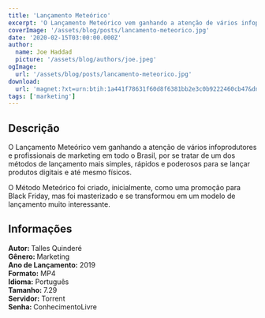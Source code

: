 ```yaml
---
title: 'Lançamento Meteórico'
excerpt: 'O Lançamento Meteórico vem ganhando a atenção de vários infoprodutores e profissionais de marketing em todo o Brasil, por se tratar de um dos métodos de lançamento mais simples, rápidos e poderosos para se lançar produtos digitais e até mesmo físicos.O Método Meteórico foi criado, i'
coverImage: '/assets/blog/posts/lancamento-meteorico.jpg'
date: '2020-02-15T03:00:00.000Z'
author:
  name: Joe Haddad
  picture: '/assets/blog/authors/joe.jpeg'
ogImage:
  url: '/assets/blog/posts/lancamento-meteorico.jpg'
download:
  url: 'magnet:?xt=urn:btih:1a441f78631f60d8f6381bb2e3c0b9222460cb47&dn=LAN%c3%87AMENTO%20METEORICO%20-%20TALLES%20QUINDERE%20-%20ATUALIZADO%202019&tr=udp%3a%2f%2ftracker.openbittorrent.com%3a80%2fannounce&tr=udp%3a%2f%2ftracker.opentrackr.org%3a1337%2fannounce'
tags: ['marketing']
---
```

<h2>Descrição</h2>
<p></p><p>O Lançamento Meteórico vem ganhando a atenção de vários infoprodutores e profissionais de marketing em todo o Brasil, por se tratar de um dos métodos de lançamento mais simples, rápidos e poderosos para se lançar produtos digitais e até mesmo físicos.</p><p>O Método Meteórico foi criado, inicialmente, como uma promoção para Black Friday, mas foi masterizado e se transformou em um modelo de lançamento muito interessante.</p><h2>Informações</h2><p><strong>Autor: </strong>Talles Quinderé<br/><strong>Gênero: </strong>Marketing<br/><strong>Ano de Lançamento:</strong> 2019<br/><strong>Formato:</strong> MP4<br/><strong>Idioma:</strong> Português<br/><strong>Tamanho: </strong>7.29<br/><strong>Servidor:</strong> Torrent<br/><strong>Senha: </strong>ConhecimentoLivre</p>